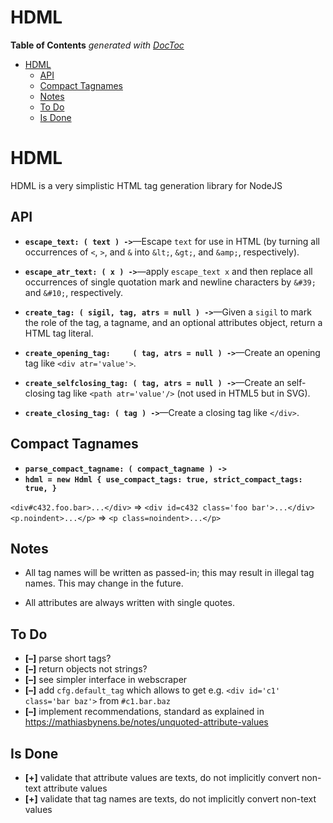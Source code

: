 

# HDML


<!-- START doctoc generated TOC please keep comment here to allow auto update -->
<!-- DON'T EDIT THIS SECTION, INSTEAD RE-RUN doctoc TO UPDATE -->
**Table of Contents**  *generated with [DocToc](https://github.com/thlorenz/doctoc)*

- [HDML](#hdml)
  - [API](#api)
  - [Compact Tagnames](#compact-tagnames)
  - [Notes](#notes)
  - [To Do](#to-do)
  - [Is Done](#is-done)

<!-- END doctoc generated TOC please keep comment here to allow auto update -->

# HDML

HDML is a very simplistic HTML tag generation library for NodeJS

## API

* **`escape_text: ( text ) ->`**—Escape `text` for use in HTML (by turning all occurrences of `<`, `>`, and
  `&` into `&lt;`, `&gt;`, and `&amp;`, respectively).

* **`escape_atr_text: ( x ) ->`**—apply `escape_text x` and then replace all occurrences of single quotation
  mark and newline characters by `&#39;` and `&#10;`, respectively.

* **`create_tag: ( sigil, tag, atrs = null ) ->`**—Given a `sigil` to mark the role of the tag, a tagname,
  and an optional attributes object, return a HTML tag literal.

* **`create_opening_tag:     ( tag, atrs = null ) ->`**—Create an opening tag like `<div atr='value'>`.

* **`create_selfclosing_tag: ( tag, atrs = null ) ->`**—Create an self-closing tag like `<path
  atr='value'/>` (not used in HTML5 but in SVG).

* **`create_closing_tag: ( tag ) ->`**—Create a closing tag like `</div>`.

## Compact Tagnames

* **`parse_compact_tagname: ( compact_tagname ) ->`**
* **`hdml = new Hdml { use_compact_tags: true, strict_compact_tags: true, }`**

`<div#c432.foo.bar>...</div>` => `<div id=c432 class='foo bar'>...</div>`
`<p.noindent>...</p>` => `<p class=noindent>...</p>`


## Notes

* All tag names will be written as passed-in; this may result in illegal tag names. This may change in the
  future.

* All attributes are always written with single quotes.


## To Do

* **[–]** parse short tags?
* **[–]** return objects not strings?
* **[–]** see simpler interface in webscraper
* **[–]** add `cfg.default_tag` which allows to get e.g. `<div id='c1' class='bar baz'>` from `#c1.bar.baz`
* **[–]** implement recommendations, standard as explained in
  https://mathiasbynens.be/notes/unquoted-attribute-values

## Is Done

* **[+]** validate that attribute values are texts, do not implicitly convert non-text attribute values
* **[+]** validate that tag names are texts, do not implicitly convert non-text values

